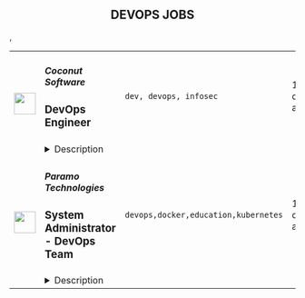 <div align="center"><h2>DEVOPS JOBS</h2></div><table><tr>
                <td width="100" height="100" rowspan="2">
                    <img src="https://remoteOK.com/assets/img/jobs/9fee523d1a300d17fd7a63052facd9131660766206.png" width="38px" height="auto">
                </td>
                <td width="300">
                    <h5>Coconut Software</h5>
                    <h3>
					DevOps Engineer				</h3>
                </td>
                <td width="300">
                    <code>dev, devops, infosec</code>
                </td>
                <td width="200">
                <text>10 days ago</text>
                </td>
                <td width="100" rowspan="2">
                <a href="https://remoteOK.com/jobs/112127" align="right" target="_blank">Apply</a>
                </td>
            </tr>
            <tr>
                <td colspan="3">
                <details><summary>Description</summary>
                <p><span style="font-weight: 400;">Coconut Software is looking for an ambitious DevOps Engineer to be a key contributor in our infrastructure game. In joining our growing team, the DevOps Engineer will be an integral part of site reliability at Coconut. They will be responsible for implementing and delivering innovation to the CI/CD pipeline. Security is at the heart of our culture and the DevOps Engineer will document and practice the highest security standards to deliver key initiatives. This role is perfect for a self-starter who is keen to operate with minimal supervision within our highly collaborative environment.Â  </span><span style="font-weight: 400;"><br></span><span style="font-weight: 400;"><br></span><span style="font-weight: 400;">We donât expect people to fit into neat little boxes. We are looking for curious and empathetic people who are driven by a need for continuous learning and growth. We are excited to continue to scale on our path to success by building a diverse and inclusive team. </span><span style="font-weight: 400;">Weâre pretty passionate about what we do weâre looking for people as passionate about their work as we are!Â </span></p><h3><span style="font-weight: 800;">YOU ARE FIRED UP TO:</span></h3><ul><li style="font-weight: 400;"><span style="font-weight: 400;">Work within a team of like-minded professionals to plan, deploy, and maintain critical business applications.</span></li><li style="font-weight: 400;"><span style="font-weight: 400;">Apply your strong experience of DevOps engineering best practices.</span></li><li style="font-weight: 400;"><span style="font-weight: 400;">Apply your strong expertise in Kubernetes, focussed on the development and maintenance of our Kubernetes cluster.</span></li><li style="font-weight: 400;"><span style="font-weight: 400;">Support implementation of cloud products through architecture guidance, best practices, data migration, capacity planning, implementation, troubleshooting, monitoring, backups, etc.</span></li><li style="font-weight: 400;"><span style="font-weight: 400;">Understand how IT operations are managed, identify recurring issues, and work with IT & Business partners to remediate using the problem management process.Â </span></li><li style="font-weight: 400;"><span style="font-weight: 400;">Utilize various open source technologies and tools to orchestrate solutions.</span></li><li style="font-weight: 400;"><span style="font-weight: 400;">Write scripts and automation using Perl/Python/Groovy/Java/Bash.</span></li><li style="font-weight: 400;"><span style="font-weight: 400;">Configure and manage data sources like MySQL.</span></li><li style="font-weight: 400;"><span style="font-weight: 400;">Manage source control including SVN and GIT.</span></li></ul><h3><span style="font-weight: 800;">WHAT YOU BRING TO THE TEAM</span></h3><ul><li style="font-weight: 400;"><span style="font-weight: 400;">Bachelorâs Degree or equivalent experience required.</span></li><li style="font-weight: 400;"><span style="font-weight: 400;">Located or ability to work in an Eastern timezone is preferredÂ Â </span></li><li style="font-weight: 400;"><span style="font-weight: 400;">At least 3+ years of hands-on experience as an SRE or Devops Engineer.</span></li><li style="font-weight: 400;"><span style="font-weight: 400;">Demonstrated experience with Kubernetes, working in a DevOps environment.</span></li><li style="font-weight: 400;"><span style="font-weight: 400;">Previous experience with: Kubernetes, Cloud, and CI/CDÂ </span></li><li style="font-weight: 400;"><span style="font-weight: 400;">Strong background in Linux / Unix Administration.</span></li><li style="font-weight: 400;"><span style="font-weight: 400;">A working understanding of code and script (PHP, Python, Perl and/or Ruby).</span></li><li style="font-weight: 400;"><span style="font-weight: 400;">Have an understanding of server architecture, DNS, ipv4/ipv6, acl.</span></li><li style="font-weight: 400;"><span style="font-weight: 400;">Strong critical thinker with problem solving aptitude.Â </span></li><li style="font-weight: 400;"><span style="font-weight: 400;">Unending curiosity and passion for continuous learning.Â </span></li><li style="font-weight: 400;"><span style="font-weight: 400;">MariaDB, Elastic Search, Redis.</span></li><li style="font-weight: 400;"><span style="font-weight: 400;">Must have proficient Oral and Written English language and good communication skills.</span></li><li style="font-weight: 400;"><span style="font-weight: 400;">Bonus: General banking knowledge or knowledge related to Wealth Management / Private banking.</span></li></ul>
                </details>
                </td>
            </tr>,<tr>
                <td width="100" height="100" rowspan="2">
                    <img src="https://remotive.com/job/1369696/logo" width="38px" height="auto">
                </td>
                <td width="300">
                    <h5>Paramo Technologies</h5>
                    <h3>System Administrator - DevOps Team</h3>
                </td>
                <td width="300">
                    <code>devops,docker,education,kubernetes</code>
                </td>
                <td width="200">
                <text>1 days ago</text>
                </td>
                <td width="100" rowspan="2">
                <a href="https://remotive.com/remote-jobs/devops/system-administrator-devops-team-1369696" align="right" target="_blank">Apply</a>
                </td>
            </tr>
            <tr>
                <td colspan="3">
                <details><summary>Description</summary>
                <div class="h1"><strong>We are</strong></div>
<p>a cutting-edge e-commerce company developing products for our own technological platform. Our creative, smart and dedicated teams pool their knowledge and experience to find the best solutions to meet project needs, while maintaining sustainable and long-lasting results. <em>How?</em> By making sure that our teams thrive and develop professionally. Strong advocates of hiring top talent and letting them do what they do best, we strive to create a workplace that allows for an open, collaborative and respectful culture.</p>
<p> </p>
<div class="h1"><strong>What you will be doing</strong></div>
<p><br>You will be a point of contact for technical issues on Infrastructure components while supporting the day-to-day maintenance tasks in a manner that is compliant with established policies. Working on the Infrastructure support team to build, administer and maintain our 24x7 production environment and non-production environments and supporting infrastructure. </p>
<p>Provisioning, developing, maintaining, supporting, and optimizing key functional areas, particularly server infrastructure and landscape based on Linux and Windows Servers for web applications, integrations, and deployments.</p>
<p> </p>
<div class="h1"><strong>Some of your responsibilities will include:</strong></div>
<ul>
<li>Maintain Linux and Windows infrastructure for non-production and production environments</li>
<li>Operating system upgrades, patching, and package installations</li>
<li>Troubleshoot complex issues and provide root cause analysis.</li>
<li>Practicing sustainable incident response, facilitating incident resolution, and performing blameless postmortems.</li>
<li>Creating and keeping up-to-date required documentation related to all systems/solutions in their area of responsibility.</li>
<li>Interacting with other engineering teams to help them improve the availability, reliability, and resilience of our infrastructure and systems.</li>
<li>Work closely with security teams to prevent security breaches.</li>
<li>Focus on build automation using Python/Terraform/Ansible</li>
<li>On-Call</li>
</ul>
<p> </p>
<div class="h1"><strong>Knowledge and skills you need to have</strong></div>
<ul>
<li>B.S. in Computer Science, Computer Engineering or a related field with 5 years of relevant experience; or M.S. in Computer Science, Computer Engineering or a related field. However, an equivalent combination of experience and/or education will be taken into consideration.</li>
<li>Linux Systems Administration background (Red Hat/Ubuntu/Centos)</li>
<li>Scripting skills</li>
<li>Experience with Linux containers and container orchestration such as Docker, Kubernetes, Docker Swarm, etc.</li>
<li>Proficiency with automation and configuration management tools such as Ansible, Terraform, or similar technologies.</li>
<li>Experience with monitoring tools and APM such as New Relic, Zabbix, Nagios, or similar monitoring tools</li>
<li>Experience with Log Management tools like Graylog, ELK, or similar technologies</li>
<li>Relatable know-how of TCP/IP (routing, subnets, ports, etc.)</li>
<li>A good understanding of HTTP layer infrastructure including load balancers, HTTP servers, and proxies</li>
</ul>
<div class="h2">Desired Knowledge</div>
<ul>
<li>Open Source Databases, such as MySQL, PostgreSQL, MongoDB, Redis, etc. its implementation, debugging, and administration.</li>
<li>Centralized access management with technologies such as Active Directory, FreeIPA, LDAP.</li>
<li>Secure and hardening on platforms on GNU/Linux-based technologies.</li>
<li>Understanding of cryptography management (RSA, SSL / TLS, PGP)</li>
</ul>
<div class="h1"><strong> </strong></div>
<div class="h1"><strong>Bonus points for the following</strong></div>
<ul>
<li>Experience working remotely</li>
<li>ITIL Certification</li>
<li>Experience with CI/CD, Agile, DevOps methodology</li>
</ul>
<div class="h1"><strong> </strong></div>
<div class="h1"><strong>Why choose us?</strong></div>
<p>We will give you the opportunity to be the best version of yourself, develop professionally and create strong working relationships working remote or on site. While offering a competitive salary, we also invest in our people's professional development and want to see you grow and love what you do. We are dedicated to listening to our team's needs and are constantly working on creating an environment in which you can feel at home.... <strong>If this sounds like the place for you, contact us now! </strong></p>
<img src="https://remotive.com/job/track/1369696/blank.gif?source=public_api" alt=""/>
                </details>
                </td>
            </tr></table>